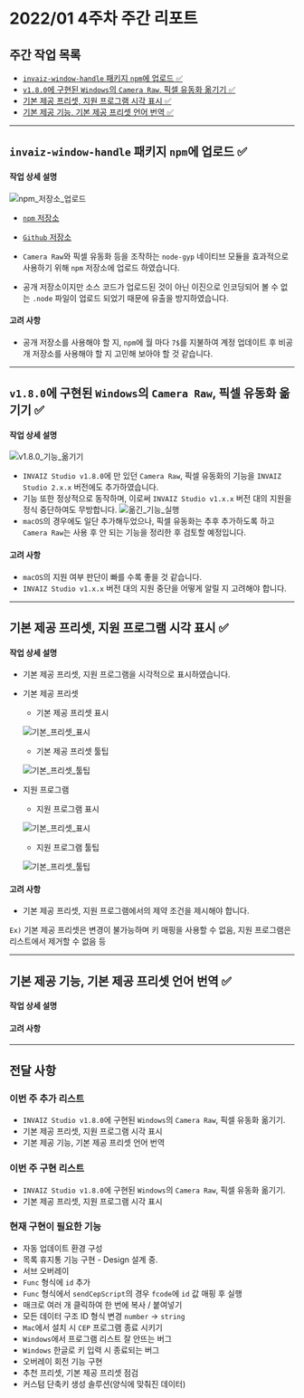 # 2022/01 4주차 주간 리포트

## 주간 작업 목록

- [`invaiz-window-handle` 패키지 `npm`에 업로드 ✅](#invaiz-window-handle-패키지-npm에-업로드-)
- [`v1.8.0`에 구현된 `Windows`의 `Camera Raw`, 픽셀 유동화 옮기기 ✅](#v180에-구현된-windows의-camera-raw-픽셀-유동화-옮기기-)
- [기본 제공 프리셋, 지원 프로그램 시각 표시 ✅](#기본-제공-프리셋-지원-프로그램-시각-표시-)
- [기본 제공 기능, 기본 제공 프리셋 언어 번역 ✅](#기본-제공-기능-기본-제공-프리셋-언어-번역-)

---

## `invaiz-window-handle` 패키지 `npm`에 업로드 ✅

#### 작업 상세 설명

![npm_저장소_업로드](./assets/npm_저장소_업로드.png)

- [`npm` 저장소](https://www.npmjs.com/package/invaiz-window-handle)
- [`Github` 저장소](https://github.com/INVAIZ/invaiz-window-handle)

- `Camera Raw`와 픽셀 유동화 등을 조작하는 `node-gyp` 네이티브 모듈을 효과적으로 사용하기 위해 `npm` 저장소에 업로드 하였습니다.
- 공개 저장소이지만 소스 코드가 업로드된 것이 아닌 이진으로 인코딩되어 볼 수 없는 `.node` 파일이 업로드 되었기 때문에 유출을 방지하였습니다.

#### 고려 사항

- 공개 저장소를 사용해야 할 지, `npm`에 월 마다 `7$`를 지불하여 계정 업데이트 후 비공개 저장소를 사용해야 할 지 고민해 보아야 할 것 같습니다.

---

## `v1.8.0`에 구현된 `Windows`의 `Camera Raw`, 픽셀 유동화 옮기기 ✅

#### 작업 상세 설명

![v1.8.0_기능_옮기기](./assets/v1.8.0_기능_옮기기.png)

- `INVAIZ Studio v1.8.0`에 만 있던 `Camera Raw`, 픽셀 유동화의 기능을 `INVAIZ Studio 2.x.x` 버전에도 추가하였습니다.
- 기능 또한 정상적으로 동작하며, 이로써 `INVAIZ Studio v1.x.x` 버전 대의 지원을 정식 중단하여도 무방합니다.
  ![옮긴_기능_실행](./assets/옮긴_기능_실행.gif)
- `macOS`의 경우에도 일단 추가해두었으나, 픽셀 유동화는 추후 추가하도록 하고 `Camera Raw`는 사용 후 안 되는 기능을 정리한 후 검토할 예정입니다.

#### 고려 사항

- `macOS`의 지원 여부 판단이 빠를 수록 좋을 것 같습니다.
- `INVAIZ Studio v1.x.x` 버전 대의 지원 중단을 어떻게 알릴 지 고려해야 합니다.

---

## 기본 제공 프리셋, 지원 프로그램 시각 표시 ✅

#### 작업 상세 설명

- 기본 제공 프리셋, 지원 프로그램을 시각적으로 표시하였습니다.
- 기본 제공 프리셋

  - 기본 제공 프리셋 표시

  ![기본_프리셋_표시](./assets/기본_프리셋_표시.png)

  - 기본 제공 프리셋 툴팁

  ![기본_프리셋_툴팁](./assets/기본_프리셋_툴팁.png)

- 지원 프로그램

  - 지원 프로그램 표시

  ![기본_프리셋_표시](./assets/지원_프로그램_표시.png)

  - 지원 프로그램 툴팁

  ![기본_프리셋_툴팁](./assets/지원_프로그램_툴팁.png)

#### 고려 사항

- 기본 제공 프리셋, 지원 프로그램에서의 제약 조건을 제시해야 합니다.

`Ex)` 기본 제공 프리셋은 변경이 불가능하며 키 매핑을 사용할 수 없음, 지원 프로그램은 리스트에서 제거할 수 없음 등

---

## 기본 제공 기능, 기본 제공 프리셋 언어 번역 ✅

#### 작업 상세 설명

#### 고려 사항

---

## 전달 사항

### 이번 주 추가 리스트

- `INVAIZ Studio v1.8.0`에 구현된 `Windows`의 `Camera Raw`, 픽셀 유동화 옮기기.
- 기본 제공 프리셋, 지원 프로그램 시각 표시
- 기본 제공 기능, 기본 제공 프리셋 언어 번역

### 이번 주 구현 리스트

- `INVAIZ Studio v1.8.0`에 구현된 `Windows`의 `Camera Raw`, 픽셀 유동화 옮기기.
- 기본 제공 프리셋, 지원 프로그램 시각 표시

### 현재 구현이 필요한 기능

- 자동 업데이트 환경 구성
- 목록 휴지통 기능 구현 - Design 설계 중.
- 서브 오버레이
- `Func` 형식에 `id` 추가
- `Func` 형식에서 `sendCepScript`의 경우 `fcode`에 `id` 값 매핑 후 실행
- 매크로 여러 개 클릭하여 한 번에 복사 / 붙여넣기
- 모든 데이터 구조 ID 형식 변경 `number` -> `string`
- `Mac`에서 설치 시 `CEP` 프로그램 종료 시키기
- `Windows`에서 프로그램 리스트 잘 안뜨는 버그
- `Windows` 한글로 키 입력 시 종료되는 버그
- 오버레이 회전 기능 구현
- 추천 프리셋, 기본 제공 프리셋 점검
- 커스텀 단축키 생성 솔루션(양식에 맞춰진 데이터)

